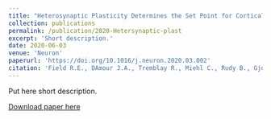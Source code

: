 ```yaml
---
title: "Heterosynaptic Plasticity Determines the Set Point for Cortical Excitatory-Inhibitory Balance"
collection: publications
permalink: /publication/2020-Hetersynaptic-plast
excerpt: 'Short description.'
date: 2020-06-03
venue: 'Neuron'
paperurl: 'https://doi.org/10.1016/j.neuron.2020.03.002'
citation: 'Field R.E., DAmour J.A., Tremblay R., Miehl C., Rudy B., Gjorgjieva J., Froemke R.C. (2020). &quot;Heterosynaptic Plasticity Determines the Set Point for Cortical Excitatory-Inhibitory Balance .&quot; <i>Neuron</i>. 106(5):842-854.e4.'
---
```

Put here short description.

[Download paper here](https://doi.org/10.1016/j.neuron.2020.03.002)


